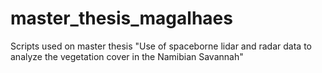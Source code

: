 # master_thesis_magalhaes
Scripts used on master thesis "Use of spaceborne lidar and radar data to analyze the vegetation cover in the Namibian Savannah"
